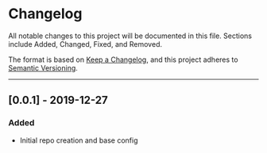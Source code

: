 # Changelog

All notable changes to this project will be documented in this file. Sections include Added, Changed, Fixed, and Removed.

The format is based on [Keep a Changelog](https://keepachangelog.com/en/1.0.0/), and this project adheres to [Semantic Versioning](https://semver.org/spec/v2.0.0.html).

---

## [0.0.1] - 2019-12-27

### Added

- Initial repo creation and base config
